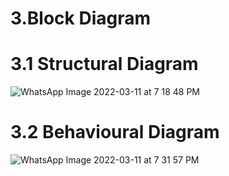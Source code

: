 # 3.Block Diagram
   # 3.1 Structural Diagram
 
   ![WhatsApp Image 2022-03-11 at 7 18 48 PM](https://user-images.githubusercontent.com/98879001/157881012-9a000de6-594f-441d-8c0e-dbb74185a091.jpeg)
   # 3.2 Behavioural Diagram
   ![WhatsApp Image 2022-03-11 at 7 31 57 PM](https://user-images.githubusercontent.com/98879001/157883198-97eba65c-966f-4823-bacd-cbbd3e8ccf42.jpeg)



